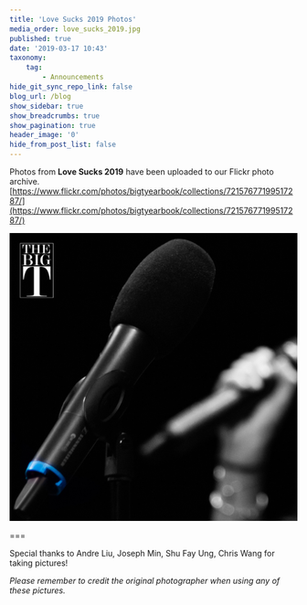 ```yaml
---
title: 'Love Sucks 2019 Photos'
media_order: love_sucks_2019.jpg
published: true
date: '2019-03-17 10:43'
taxonomy:
    tag:
        - Announcements
hide_git_sync_repo_link: false
blog_url: /blog
show_sidebar: true
show_breadcrumbs: true
show_pagination: true
header_image: '0'
hide_from_post_list: false
---
```


Photos from **Love Sucks 2019** have been uploaded to our Flickr photo archive.
[https://www.flickr.com/photos/bigtyearbook/collections/72157677199517287/](https://www.flickr.com/photos/bigtyearbook/collections/72157677199517287/)

![](love_sucks_2019.jpg)

===

Special thanks to Andre Liu, Joseph Min, Shu Fay Ung, Chris Wang for taking pictures!

_Please remember to credit the original photographer when using any of these pictures._